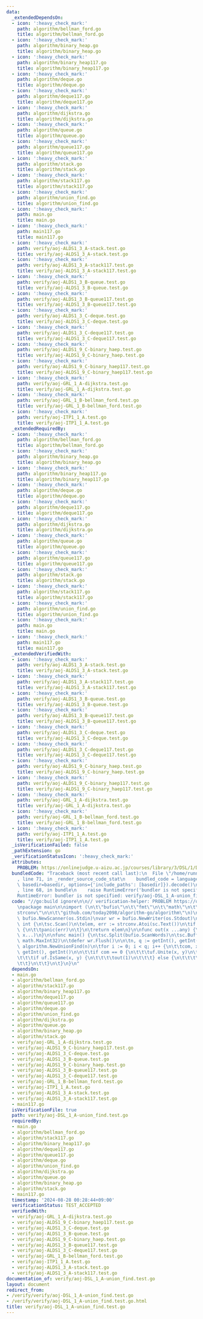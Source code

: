 ```yaml
---
data:
  _extendedDependsOn:
  - icon: ':heavy_check_mark:'
    path: algorithm/bellman_ford.go
    title: algorithm/bellman_ford.go
  - icon: ':heavy_check_mark:'
    path: algorithm/binary_heap.go
    title: algorithm/binary_heap.go
  - icon: ':heavy_check_mark:'
    path: algorithm/binary_heap117.go
    title: algorithm/binary_heap117.go
  - icon: ':heavy_check_mark:'
    path: algorithm/deque.go
    title: algorithm/deque.go
  - icon: ':heavy_check_mark:'
    path: algorithm/deque117.go
    title: algorithm/deque117.go
  - icon: ':heavy_check_mark:'
    path: algorithm/dijkstra.go
    title: algorithm/dijkstra.go
  - icon: ':heavy_check_mark:'
    path: algorithm/queue.go
    title: algorithm/queue.go
  - icon: ':heavy_check_mark:'
    path: algorithm/queue117.go
    title: algorithm/queue117.go
  - icon: ':heavy_check_mark:'
    path: algorithm/stack.go
    title: algorithm/stack.go
  - icon: ':heavy_check_mark:'
    path: algorithm/stack117.go
    title: algorithm/stack117.go
  - icon: ':heavy_check_mark:'
    path: algorithm/union_find.go
    title: algorithm/union_find.go
  - icon: ':heavy_check_mark:'
    path: main.go
    title: main.go
  - icon: ':heavy_check_mark:'
    path: main117.go
    title: main117.go
  - icon: ':heavy_check_mark:'
    path: verify/aoj-ALDS1_3_A-stack.test.go
    title: verify/aoj-ALDS1_3_A-stack.test.go
  - icon: ':heavy_check_mark:'
    path: verify/aoj-ALDS1_3_A-stack117.test.go
    title: verify/aoj-ALDS1_3_A-stack117.test.go
  - icon: ':heavy_check_mark:'
    path: verify/aoj-ALDS1_3_B-queue.test.go
    title: verify/aoj-ALDS1_3_B-queue.test.go
  - icon: ':heavy_check_mark:'
    path: verify/aoj-ALDS1_3_B-queue117.test.go
    title: verify/aoj-ALDS1_3_B-queue117.test.go
  - icon: ':heavy_check_mark:'
    path: verify/aoj-ALDS1_3_C-deque.test.go
    title: verify/aoj-ALDS1_3_C-deque.test.go
  - icon: ':heavy_check_mark:'
    path: verify/aoj-ALDS1_3_C-deque117.test.go
    title: verify/aoj-ALDS1_3_C-deque117.test.go
  - icon: ':heavy_check_mark:'
    path: verify/aoj-ALDS1_9_C-binary_haep.test.go
    title: verify/aoj-ALDS1_9_C-binary_haep.test.go
  - icon: ':heavy_check_mark:'
    path: verify/aoj-ALDS1_9_C-binary_haep117.test.go
    title: verify/aoj-ALDS1_9_C-binary_haep117.test.go
  - icon: ':heavy_check_mark:'
    path: verify/aoj-GRL_1_A-dijkstra.test.go
    title: verify/aoj-GRL_1_A-dijkstra.test.go
  - icon: ':heavy_check_mark:'
    path: verify/aoj-GRL_1_B-bellman_ford.test.go
    title: verify/aoj-GRL_1_B-bellman_ford.test.go
  - icon: ':heavy_check_mark:'
    path: verify/aoj-ITP1_1_A.test.go
    title: verify/aoj-ITP1_1_A.test.go
  _extendedRequiredBy:
  - icon: ':heavy_check_mark:'
    path: algorithm/bellman_ford.go
    title: algorithm/bellman_ford.go
  - icon: ':heavy_check_mark:'
    path: algorithm/binary_heap.go
    title: algorithm/binary_heap.go
  - icon: ':heavy_check_mark:'
    path: algorithm/binary_heap117.go
    title: algorithm/binary_heap117.go
  - icon: ':heavy_check_mark:'
    path: algorithm/deque.go
    title: algorithm/deque.go
  - icon: ':heavy_check_mark:'
    path: algorithm/deque117.go
    title: algorithm/deque117.go
  - icon: ':heavy_check_mark:'
    path: algorithm/dijkstra.go
    title: algorithm/dijkstra.go
  - icon: ':heavy_check_mark:'
    path: algorithm/queue.go
    title: algorithm/queue.go
  - icon: ':heavy_check_mark:'
    path: algorithm/queue117.go
    title: algorithm/queue117.go
  - icon: ':heavy_check_mark:'
    path: algorithm/stack.go
    title: algorithm/stack.go
  - icon: ':heavy_check_mark:'
    path: algorithm/stack117.go
    title: algorithm/stack117.go
  - icon: ':heavy_check_mark:'
    path: algorithm/union_find.go
    title: algorithm/union_find.go
  - icon: ':heavy_check_mark:'
    path: main.go
    title: main.go
  - icon: ':heavy_check_mark:'
    path: main117.go
    title: main117.go
  _extendedVerifiedWith:
  - icon: ':heavy_check_mark:'
    path: verify/aoj-ALDS1_3_A-stack.test.go
    title: verify/aoj-ALDS1_3_A-stack.test.go
  - icon: ':heavy_check_mark:'
    path: verify/aoj-ALDS1_3_A-stack117.test.go
    title: verify/aoj-ALDS1_3_A-stack117.test.go
  - icon: ':heavy_check_mark:'
    path: verify/aoj-ALDS1_3_B-queue.test.go
    title: verify/aoj-ALDS1_3_B-queue.test.go
  - icon: ':heavy_check_mark:'
    path: verify/aoj-ALDS1_3_B-queue117.test.go
    title: verify/aoj-ALDS1_3_B-queue117.test.go
  - icon: ':heavy_check_mark:'
    path: verify/aoj-ALDS1_3_C-deque.test.go
    title: verify/aoj-ALDS1_3_C-deque.test.go
  - icon: ':heavy_check_mark:'
    path: verify/aoj-ALDS1_3_C-deque117.test.go
    title: verify/aoj-ALDS1_3_C-deque117.test.go
  - icon: ':heavy_check_mark:'
    path: verify/aoj-ALDS1_9_C-binary_haep.test.go
    title: verify/aoj-ALDS1_9_C-binary_haep.test.go
  - icon: ':heavy_check_mark:'
    path: verify/aoj-ALDS1_9_C-binary_haep117.test.go
    title: verify/aoj-ALDS1_9_C-binary_haep117.test.go
  - icon: ':heavy_check_mark:'
    path: verify/aoj-GRL_1_A-dijkstra.test.go
    title: verify/aoj-GRL_1_A-dijkstra.test.go
  - icon: ':heavy_check_mark:'
    path: verify/aoj-GRL_1_B-bellman_ford.test.go
    title: verify/aoj-GRL_1_B-bellman_ford.test.go
  - icon: ':heavy_check_mark:'
    path: verify/aoj-ITP1_1_A.test.go
    title: verify/aoj-ITP1_1_A.test.go
  _isVerificationFailed: false
  _pathExtension: go
  _verificationStatusIcon: ':heavy_check_mark:'
  attributes:
    PROBLEM: https://onlinejudge.u-aizu.ac.jp/courses/library/3/DSL/1/DSL_1_A
  bundledCode: "Traceback (most recent call last):\n  File \"/home/runner/.local/lib/python3.10/site-packages/onlinejudge_verify/documentation/build.py\"\
    , line 71, in _render_source_code_stat\n    bundled_code = language.bundle(stat.path,\
    \ basedir=basedir, options={'include_paths': [basedir]}).decode()\n  File \"/home/runner/.local/lib/python3.10/site-packages/onlinejudge_verify/languages/user_defined.py\"\
    , line 68, in bundle\n    raise RuntimeError('bundler is not specified: {}'.format(str(path)))\n\
    RuntimeError: bundler is not specified: verify/aoj-DSL_1_A-union_find.test.go\n"
  code: "//go:build ignore\n\n// verification-helper: PROBLEM https://onlinejudge.u-aizu.ac.jp/courses/library/3/DSL/1/DSL_1_A\n\
    \npackage main\n\nimport (\n\t\"bufio\"\n\t\"fmt\"\n\t\"math\"\n\t\"os\"\n\t\"\
    strconv\"\n\n\t\"github.com/today2098/algorithm-go/algorithm\"\n)\n\nvar sc =\
    \ bufio.NewScanner(os.Stdin)\nvar wr = bufio.NewWriter(os.Stdout)\n\nfunc getInt()\
    \ int {\n\tsc.Scan()\n\telem, err := strconv.Atoi(sc.Text())\n\tif err != nil\
    \ {\n\t\tpanic(err)\n\t}\n\treturn elem\n}\n\nfunc out(x ...any) {\n\tfmt.Fprintln(wr,\
    \ x...)\n}\n\nfunc main() {\n\tsc.Split(bufio.ScanWords)\n\tsc.Buffer([]byte{},\
    \ math.MaxInt32)\n\tdefer wr.Flush()\n\n\tn, q := getInt(), getInt()\n\n\tuf :=\
    \ algorithm.NewUnionFind(n)\n\tfor i := 0; i < q; i++ {\n\t\tcom, x, y := getInt(),\
    \ getInt(), getInt()\n\n\t\tif com == 0 {\n\t\t\tuf.Unite(x, y)\n\t\t} else {\n\
    \t\t\tif uf.IsSame(x, y) {\n\t\t\t\tout(1)\n\t\t\t} else {\n\t\t\t\tout(0)\n\t\
    \t\t}\n\t\t}\n\t}\n}\n"
  dependsOn:
  - main.go
  - algorithm/bellman_ford.go
  - algorithm/stack117.go
  - algorithm/binary_heap117.go
  - algorithm/deque117.go
  - algorithm/queue117.go
  - algorithm/deque.go
  - algorithm/union_find.go
  - algorithm/dijkstra.go
  - algorithm/queue.go
  - algorithm/binary_heap.go
  - algorithm/stack.go
  - verify/aoj-GRL_1_A-dijkstra.test.go
  - verify/aoj-ALDS1_9_C-binary_haep117.test.go
  - verify/aoj-ALDS1_3_C-deque.test.go
  - verify/aoj-ALDS1_3_B-queue.test.go
  - verify/aoj-ALDS1_9_C-binary_haep.test.go
  - verify/aoj-ALDS1_3_B-queue117.test.go
  - verify/aoj-ALDS1_3_C-deque117.test.go
  - verify/aoj-GRL_1_B-bellman_ford.test.go
  - verify/aoj-ITP1_1_A.test.go
  - verify/aoj-ALDS1_3_A-stack.test.go
  - verify/aoj-ALDS1_3_A-stack117.test.go
  - main117.go
  isVerificationFile: true
  path: verify/aoj-DSL_1_A-union_find.test.go
  requiredBy:
  - main.go
  - algorithm/bellman_ford.go
  - algorithm/stack117.go
  - algorithm/binary_heap117.go
  - algorithm/deque117.go
  - algorithm/queue117.go
  - algorithm/deque.go
  - algorithm/union_find.go
  - algorithm/dijkstra.go
  - algorithm/queue.go
  - algorithm/binary_heap.go
  - algorithm/stack.go
  - main117.go
  timestamp: '2024-08-28 00:28:44+09:00'
  verificationStatus: TEST_ACCEPTED
  verifiedWith:
  - verify/aoj-GRL_1_A-dijkstra.test.go
  - verify/aoj-ALDS1_9_C-binary_haep117.test.go
  - verify/aoj-ALDS1_3_C-deque.test.go
  - verify/aoj-ALDS1_3_B-queue.test.go
  - verify/aoj-ALDS1_9_C-binary_haep.test.go
  - verify/aoj-ALDS1_3_B-queue117.test.go
  - verify/aoj-ALDS1_3_C-deque117.test.go
  - verify/aoj-GRL_1_B-bellman_ford.test.go
  - verify/aoj-ITP1_1_A.test.go
  - verify/aoj-ALDS1_3_A-stack.test.go
  - verify/aoj-ALDS1_3_A-stack117.test.go
documentation_of: verify/aoj-DSL_1_A-union_find.test.go
layout: document
redirect_from:
- /verify/verify/aoj-DSL_1_A-union_find.test.go
- /verify/verify/aoj-DSL_1_A-union_find.test.go.html
title: verify/aoj-DSL_1_A-union_find.test.go
---
```

